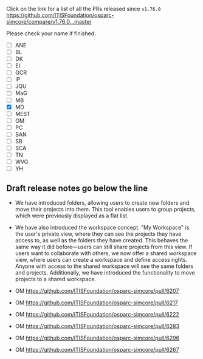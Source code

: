 Click on the link for a list of all the PRs released since `v1.76.0` 
https://github.com/ITISFoundation/osparc-simcore/compare/v1.76.0...master

Please check your name if finished:
- [ ] ANE
- [ ] BL
- [ ] DK
- [ ] EI
- [ ] GCR
- [ ] IP
- [ ] JQU
- [ ] MaG
- [ ] MB
- [x] MD
- [ ] MEST
- [ ] OM
- [ ] PC
- [ ] SAN
- [ ] SB
- [ ] SCA
- [ ] TN
- [ ] WVG
- [ ] YH

**Draft release notes go below the line**
---
- We have introduced folders, allowing users to create new folders and move their projects into them. This tool enables users to group projects, which were previously displayed as a flat list.
- We have also introduced the workspace concept. "My Workspace" is the user's private view, where they can see the projects they have access to, as well as the folders they have created. This behaves the same way it did before—users can still share projects from this view. If users want to collaborate with others, we now offer a shared workspace view, where users can create a workspace and define access rights. Anyone with access to the shared workspace will see the same folders and projects. Additionally, we have introduced the functionality to move projects to a shared workspace.

- OM https://github.com/ITISFoundation/osparc-simcore/pull/6207
- OM https://github.com/ITISFoundation/osparc-simcore/pull/6217
- OM https://github.com/ITISFoundation/osparc-simcore/pull/6222
- OM https://github.com/ITISFoundation/osparc-simcore/pull/6283
- OM https://github.com/ITISFoundation/osparc-simcore/pull/6296
- OM https://github.com/ITISFoundation/osparc-simcore/pull/6267
